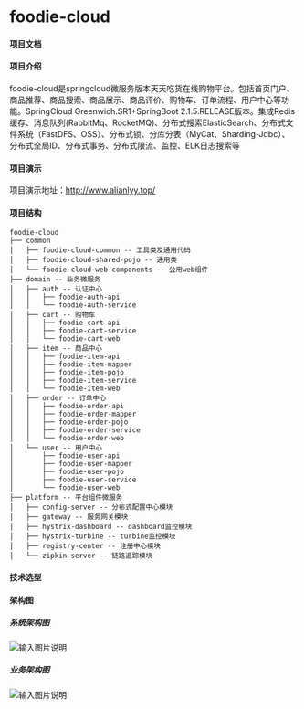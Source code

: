 # foodie-cloud

#### 项目文档

#### 项目介绍
foodie-cloud是springcloud微服务版本天天吃货在线购物平台。包括首页门户、商品推荐、商品搜索、商品展示、商品评价、购物车、订单流程、用户中心等功能。SpringCloud Greenwich.SR1+SpringBoot 2.1.5.RELEASE版本。集成Redis缓存、消息队列(RabbitMq、RocketMQ)、分布式搜索ElasticSearch、分布式文件系统（FastDFS、OSS）、分布式锁、分库分表（MyCat、Sharding-Jdbc）、分布式全局ID、分布式事务、分布式限流、监控、ELK日志搜索等

#### 项目演示
项目演示地址：http://www.alianlyy.top/

#### 项目结构

```
foodie-cloud
├── common
│   ├── foodie-cloud-common -- 工具类及通用代码    
│   ├── foodie-cloud-shared-pojo -- 通用类
│   └── foodie-cloud-web-components -- 公用web组件
├── domain -- 业务微服务
│   ├── auth -- 认证中心
│   │   ├── foodie-auth-api 
│   │   └── foodie-auth-service
│   ├── cart -- 购物车
│   │   ├── foodie-cart-api
│   │   ├── foodie-cart-service
│   │   └── foodie-cart-web
│   ├── item -- 商品中心
│   │   ├── foodie-item-api
│   │   ├── foodie-item-mapper
│   │   ├── foodie-item-pojo
│   │   ├── foodie-item-service
│   │   └── foodie-item-web
│   ├── order -- 订单中心
│   │   ├── foodie-order-api
│   │   ├── foodie-order-mapper
│   │   ├── foodie-order-pojo
│   │   ├── foodie-order-service
│   │   └── foodie-order-web
│   └── user -- 用户中心
│       ├── foodie-user-api
│       ├── foodie-user-mapper
│       ├── foodie-user-pojo
│       ├── foodie-user-service
│       └── foodie-user-web
├── platform -- 平台组件微服务
│   ├── config-server -- 分布式配置中心模块
│   ├── gateway -- 服务网关模块
│   ├── hystrix-dashboard -- dashboard监控模块
│   ├── hystrix-turbine -- turbine监控模块
│   ├── registry-center -- 注册中心模块
│   └── zipkin-server -- 链路追踪模块

```

#### 技术选型


#### 架构图
##### 系统架构图
![输入图片说明](https://images.gitee.com/uploads/images/2020/0426/144526_dff4f76c_1185227.jpeg "foodie-cloud系统架构图2.jpg")
##### 业务架构图
![输入图片说明](https://images.gitee.com/uploads/images/2020/0426/151140_08bddc92_1185227.jpeg "foodie-cloud业务架构图.jpg")

